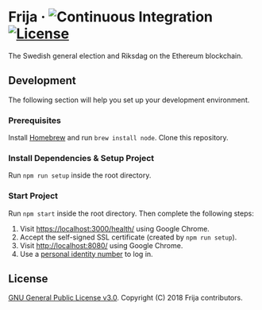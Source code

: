 # Frija &middot; ![Continuous Integration](https://github.com/robshape/frija/workflows/Continuous%20Integration/badge.svg) [![License](https://img.shields.io/github/license/robshape/frija.svg?label=License)](./LICENSE)
The Swedish general election and Riksdag on the Ethereum blockchain.

## Development
The following section will help you set up your development environment.

### Prerequisites
Install [Homebrew](https://brew.sh/) and run `brew install node`. Clone this repository.

### Install Dependencies & Setup Project
Run `npm run setup` inside the root directory.

### Start Project
Run `npm start` inside the root directory. Then complete the following steps:
1. Visit [https://localhost:3000/health/](https://localhost:3000/health/) using Google Chrome.
2. Accept the self-signed SSL certificate (created by `npm run setup`).
3. Visit [http://localhost:8080/](http://localhost:8080/) using Google Chrome.
4. Use a [personal identity number](./docs/CREDENTIALS.md) to log in.

## License
[GNU General Public License v3.0](./LICENSE). Copyright (C) 2018 Frija contributors.
